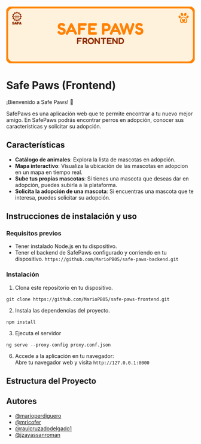 ![Safe Paws Logo](/public/Banner%20SP%20Front.png)

# Safe Paws (Frontend)

¡Bienvenido a Safe Paws! 🐾

SafePaws es una aplicación web que te permite encontrar a tu nuevo mejor amigo. En SafePaws podrás encontrar perros en adopción, conocer sus características y solicitar su adopción.

## Características
- **Catálogo de animales**: Explora la lista de mascotas en adopción.
- **Mapa interactivo**: Visualiza la ubicación de las mascotas en adopcion en un mapa en tiempo real.
- **Sube tus propias mascotas**: Si tienes una mascota que deseas dar en adopción, puedes subirla a la plataforma.
- **Solicita la adopción de una mascota**: Si encuentras una mascota que te interesa, puedes solicitar su adopción.

## Instrucciones de instalación y uso

### Requisitos previos
- Tener instalado Node.js en tu dispositivo.
- Tener el backend de SafePaws configurado y corriendo en tu dispositivo. `https://github.com/MarioPB05/safe-paws-backend.git`

### Instalación
1. Clona este repositorio en tu dispositivo.
```
git clone https://github.com/MarioPB05/safe-paws-frontend.git
```
2. Instala las dependencias del proyecto.
```
npm install
```

3. Ejecuta el servidor
```
ng serve --proxy-config proxy.conf.json
```

6. Accede a la aplicación en tu navegador:<br>
Abre tu navegador web y visita `http://127.0.0.1:8000`

## Estructura del Proyecto

## Autores
- [@marioperdiguero](https://github.com/marioperdiguero)
- [@mricofer](https://github.com/mricofer)
- [@raulcruzadodelgado1](https://github.com/raulcruzadodelgado1)
- [@jzayassanroman](https://github.com/jzayassanroman)
